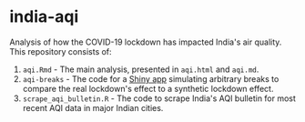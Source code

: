 # india-aqi

Analysis of how the COVID-19 lockdown has impacted India's air quality. This repository consists of:

1. `aqi.Rmd` - The main analysis, presented in `aqi.html` and `aqi.md`.
1. `aqi-breaks` - The code for a [Shiny app](https://karthik-tadepalli.shinyapps.io/aqi-breaks/) simulating arbitrary breaks to compare the real lockdown's effect to a synthetic lockdown effect.
2. `scrape_aqi_bulletin.R` - The code to scrape India's AQI bulletin for most recent AQI data in major Indian cities.
